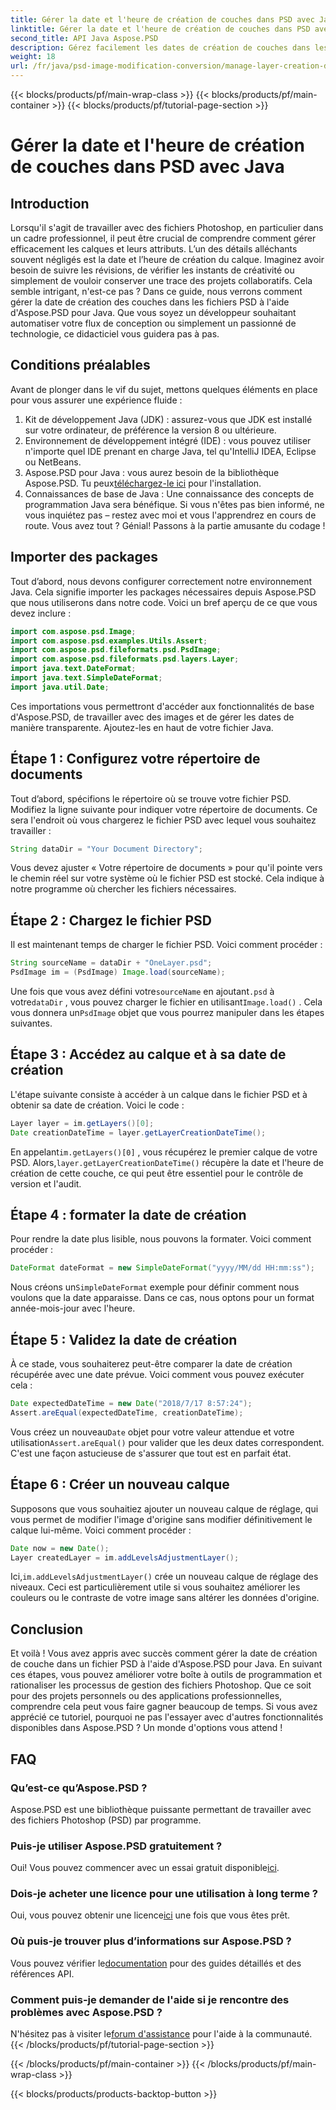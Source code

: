 ```yaml
---
title: Gérer la date et l'heure de création de couches dans PSD avec Java
linktitle: Gérer la date et l'heure de création de couches dans PSD avec Java
second_title: API Java Aspose.PSD
description: Gérez facilement les dates de création de couches dans les fichiers PSD avec Java. Ce guide vous guide dans l'utilisation d'Aspose.PSD pour une gestion transparente des images et des couches.
weight: 18
url: /fr/java/psd-image-modification-conversion/manage-layer-creation-datetime-psd/
---
```


{{< blocks/products/pf/main-wrap-class >}}
{{< blocks/products/pf/main-container >}}
{{< blocks/products/pf/tutorial-page-section >}}

# Gérer la date et l'heure de création de couches dans PSD avec Java

## Introduction
Lorsqu'il s'agit de travailler avec des fichiers Photoshop, en particulier dans un cadre professionnel, il peut être crucial de comprendre comment gérer efficacement les calques et leurs attributs. L’un des détails alléchants souvent négligés est la date et l’heure de création du calque. Imaginez avoir besoin de suivre les révisions, de vérifier les instants de créativité ou simplement de vouloir conserver une trace des projets collaboratifs. Cela semble intrigant, n'est-ce pas ? Dans ce guide, nous verrons comment gérer la date de création des couches dans les fichiers PSD à l'aide d'Aspose.PSD pour Java. Que vous soyez un développeur souhaitant automatiser votre flux de conception ou simplement un passionné de technologie, ce didacticiel vous guidera pas à pas.
## Conditions préalables
Avant de plonger dans le vif du sujet, mettons quelques éléments en place pour vous assurer une expérience fluide :
1. Kit de développement Java (JDK) : assurez-vous que JDK est installé sur votre ordinateur, de préférence la version 8 ou ultérieure.
2. Environnement de développement intégré (IDE) : vous pouvez utiliser n'importe quel IDE prenant en charge Java, tel qu'IntelliJ IDEA, Eclipse ou NetBeans.
3.  Aspose.PSD pour Java : vous aurez besoin de la bibliothèque Aspose.PSD. Tu peux[téléchargez-le ici](https://releases.aspose.com/psd/java/) pour l'installation.
4. Connaissances de base de Java : Une connaissance des concepts de programmation Java sera bénéfique. Si vous n'êtes pas bien informé, ne vous inquiétez pas – restez avec moi et vous l'apprendrez en cours de route.
Vous avez tout ? Génial! Passons à la partie amusante du codage !
## Importer des packages
Tout d’abord, nous devons configurer correctement notre environnement Java. Cela signifie importer les packages nécessaires depuis Aspose.PSD que nous utiliserons dans notre code. Voici un bref aperçu de ce que vous devez inclure :
```java
import com.aspose.psd.Image;
import com.aspose.psd.examples.Utils.Assert;
import com.aspose.psd.fileformats.psd.PsdImage;
import com.aspose.psd.fileformats.psd.layers.Layer;
import java.text.DateFormat;
import java.text.SimpleDateFormat;
import java.util.Date;
```
Ces importations vous permettront d'accéder aux fonctionnalités de base d'Aspose.PSD, de travailler avec des images et de gérer les dates de manière transparente. Ajoutez-les en haut de votre fichier Java.
## Étape 1 : Configurez votre répertoire de documents
Tout d’abord, spécifions le répertoire où se trouve votre fichier PSD. Modifiez la ligne suivante pour indiquer votre répertoire de documents. Ce sera l'endroit où vous chargerez le fichier PSD avec lequel vous souhaitez travailler :
```java
String dataDir = "Your Document Directory";
```

Vous devez ajuster « Votre répertoire de documents » pour qu'il pointe vers le chemin réel sur votre système où le fichier PSD est stocké. Cela indique à notre programme où chercher les fichiers nécessaires.
## Étape 2 : Chargez le fichier PSD
Il est maintenant temps de charger le fichier PSD. Voici comment procéder :
```java
String sourceName = dataDir + "OneLayer.psd";
PsdImage im = (PsdImage) Image.load(sourceName);
```

 Une fois que vous avez défini votre`sourceName` en ajoutant`.psd` à votre`dataDir` , vous pouvez charger le fichier en utilisant`Image.load()` . Cela vous donnera un`PsdImage` objet que vous pourrez manipuler dans les étapes suivantes.
## Étape 3 : Accédez au calque et à sa date de création
L'étape suivante consiste à accéder à un calque dans le fichier PSD et à obtenir sa date de création. Voici le code :
```java
Layer layer = im.getLayers()[0];
Date creationDateTime = layer.getLayerCreationDateTime();
```

 En appelant`im.getLayers()[0]` , vous récupérez le premier calque de votre PSD. Alors,`layer.getLayerCreationDateTime()` récupère la date et l'heure de création de cette couche, ce qui peut être essentiel pour le contrôle de version et l'audit.
## Étape 4 : formater la date de création
Pour rendre la date plus lisible, nous pouvons la formater. Voici comment procéder :
```java
DateFormat dateFormat = new SimpleDateFormat("yyyy/MM/dd HH:mm:ss");
```

 Nous créons un`SimpleDateFormat` exemple pour définir comment nous voulons que la date apparaisse. Dans ce cas, nous optons pour un format année-mois-jour avec l'heure.
## Étape 5 : Validez la date de création
À ce stade, vous souhaiterez peut-être comparer la date de création récupérée avec une date prévue. Voici comment vous pouvez exécuter cela :
```java
Date expectedDateTime = new Date("2018/7/17 8:57:24");
Assert.areEqual(expectedDateTime, creationDateTime);
```

 Vous créez un nouveau`Date` objet pour votre valeur attendue et votre utilisation`Assert.areEqual()` pour valider que les deux dates correspondent. C'est une façon astucieuse de s'assurer que tout est en parfait état.
## Étape 6 : Créer un nouveau calque
Supposons que vous souhaitiez ajouter un nouveau calque de réglage, qui vous permet de modifier l'image d'origine sans modifier définitivement le calque lui-même. Voici comment procéder :
```java
Date now = new Date();
Layer createdLayer = im.addLevelsAdjustmentLayer();
```

 Ici,`im.addLevelsAdjustmentLayer()` crée un nouveau calque de réglage des niveaux. Ceci est particulièrement utile si vous souhaitez améliorer les couleurs ou le contraste de votre image sans altérer les données d'origine.
## Conclusion
Et voilà ! Vous avez appris avec succès comment gérer la date de création de couche dans un fichier PSD à l'aide d'Aspose.PSD pour Java. En suivant ces étapes, vous pouvez améliorer votre boîte à outils de programmation et rationaliser les processus de gestion des fichiers Photoshop. Que ce soit pour des projets personnels ou des applications professionnelles, comprendre cela peut vous faire gagner beaucoup de temps.
Si vous avez apprécié ce tutoriel, pourquoi ne pas l'essayer avec d'autres fonctionnalités disponibles dans Aspose.PSD ? Un monde d'options vous attend !
## FAQ
### Qu’est-ce qu’Aspose.PSD ?  
Aspose.PSD est une bibliothèque puissante permettant de travailler avec des fichiers Photoshop (PSD) par programme.
### Puis-je utiliser Aspose.PSD gratuitement ?  
 Oui! Vous pouvez commencer avec un essai gratuit disponible[ici](https://releases.aspose.com/).
### Dois-je acheter une licence pour une utilisation à long terme ?  
 Oui, vous pouvez obtenir une licence[ici](https://purchase.aspose.com/buy) une fois que vous êtes prêt.
### Où puis-je trouver plus d’informations sur Aspose.PSD ?  
 Vous pouvez vérifier le[documentation](https://reference.aspose.com/psd/java/) pour des guides détaillés et des références API.
### Comment puis-je demander de l'aide si je rencontre des problèmes avec Aspose.PSD ?  
 N'hésitez pas à visiter le[forum d'assistance](https://forum.aspose.com/c/psd/34) pour l'aide à la communauté.
{{< /blocks/products/pf/tutorial-page-section >}}

{{< /blocks/products/pf/main-container >}}
{{< /blocks/products/pf/main-wrap-class >}}

{{< blocks/products/products-backtop-button >}}
